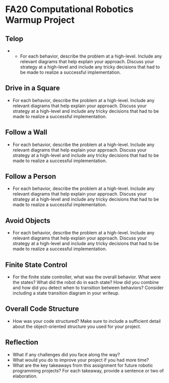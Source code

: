 # FA20 Computational Robotics Warmup Project

## Telop
- - For each behavior, describe the problem at a high-level. Include any relevant diagrams that help explain your approach.  Discuss your strategy at a high-level and include any tricky decisions that had to be made to realize a successful implementation.

## Drive in a Square
- For each behavior, describe the problem at a high-level. Include any relevant diagrams that help explain your approach.  Discuss your strategy at a high-level and include any tricky decisions that had to be made to realize a successful implementation.

## Follow a Wall
- For each behavior, describe the problem at a high-level. Include any relevant diagrams that help explain your approach.  Discuss your strategy at a high-level and include any tricky decisions that had to be made to realize a successful implementation.

## Follow a Person
- For each behavior, describe the problem at a high-level. Include any relevant diagrams that help explain your approach.  Discuss your strategy at a high-level and include any tricky decisions that had to be made to realize a successful implementation.

## Avoid Objects
- For each behavior, describe the problem at a high-level. Include any relevant diagrams that help explain your approach.  Discuss your strategy at a high-level and include any tricky decisions that had to be made to realize a successful implementation.

## Finite State Control
- For the finite state controller, what was the overall behavior. What were the states? What did the robot do in each state? How did you combine and how did you detect when to transition between behaviors?  Consider including a state transition diagram in your writeup.

## Overall Code Structure
- How was your code structured? Make sure to include a sufficient detail about the object-oriented structure you used for your project.

## Reflection
- What if any challenges did you face along the way?
- What would you do to improve your project if you had more time?
- What are the key takeaways from this assignment for future robotic programming projects? For each takeaway, provide a sentence or two of elaboration.
 
